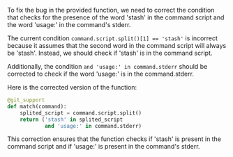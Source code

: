 To fix the bug in the provided function, we need to correct the condition that checks for the presence of the word 'stash' in the command script and the word 'usage:' in the command's stderr.

The current condition `command.script.split()[1] == 'stash'` is incorrect because it assumes that the second word in the command script will always be 'stash'. Instead, we should check if 'stash' is in the command script.

Additionally, the condition `and 'usage:' in command.stderr` should be corrected to check if the word 'usage:' is in the command.stderr.

Here is the corrected version of the function:

```python
@git_support
def match(command):
    splited_script = command.script.split()
    return ('stash' in splited_script
            and 'usage:' in command.stderr)
```

This correction ensures that the function checks if 'stash' is present in the command script and if 'usage:' is present in the command's stderr.